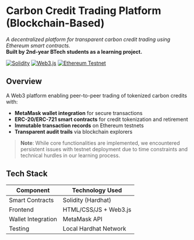 #  Carbon Credit Trading Platform (Blockchain-Based)

*A decentralized platform for transparent carbon credit trading using Ethereum smart contracts.*  
**Built by 2nd-year BTech students as a learning project.**

[![Solidity](https://img.shields.io/badge/Solidity-0.8.x-blue)](https://soliditylang.org/)
[![Web3.js](https://img.shields.io/badge/Web3.js-1.x-yellow)](https://web3js.readthedocs.io/)
[![Ethereum Testnet](https://img.shields.io/badge/Testnet-Ropsten/Görli-orange)](https://ethereum.org/en/developers/docs/networks/)

## Overview
A Web3 platform enabling peer-to-peer trading of tokenized carbon credits with:
- **MetaMask wallet integration** for secure transactions
- **ERC-20/ERC-721 smart contracts** for credit tokenization and retirement
- **Immutable transaction records** on Ethereum testnets
- **Transparent audit trails** via blockchain explorers

> **Note**: While core functionalities are implemented, we encountered persistent issues with testnet deployment due to time constraints and technical hurdles in our learning process.

##  Tech Stack
| Component       | Technology Used |
|----------------|----------------|
| Smart Contracts | Solidity (Hardhat) |
| Frontend       | HTML/CSS/JS + Web3.js |
| Wallet Integration | MetaMask API |
| Testing        | Local Hardhat Network |


